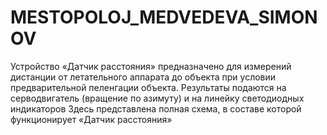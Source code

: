 # MESTOPOLOJ_MEDVEDEVA_SIMONOV
Устройство «Датчик расстояния» предназначено для  измерений дистанции от летательного аппарата до объекта при условии предварительной пеленгации объекта.    Результаты подаются на серводвигатель (вращение по азимуту) и на линейку светодиодных индикаторов    Здесь представлена полная схема, в составе которой  функционирует «Датчик расстояния»
